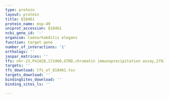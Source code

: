 ```yaml
---
type: protein
layout: protein
title: Q18461
protein_name: msp-49
uniprot_accession: Q18461
ncbi_gene_id: '-'
organism: Caenorhabditis elegans
function: target gene
number_of_interactions: '1'
orthologs: ''
jaspar_matrices: ''
tfs: nhr-23,P41828,172460,GTRD,chromatin immunoprecipitation assay,27924024%5Buid%5D,No
targets: ''
tfs_download: tfs_of_Q18461.tsv
targets_download: ''
bindingSites_download: ''
binding_sites_ls: ''

---
```

